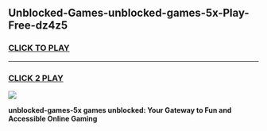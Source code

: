 
## Unblocked-Games-unblocked-games-5x-Play-Free-dz4z5
<h3>
<a href="https://premium76.site?title=unblocked-games-5x&ref=09A">CLICK TO PLAY</a></h3>
<hr>

<h3>
<a href="https://premium76.site?title=unblocked-games-5x&ref=09A">CLICK 2 PLAY</a>
  
</h3>

<a href="https://premium76.site?title=unblocked-games-5x&ref=09A"><img src="https://clearcache.store/games.png"></a>


**unblocked-games-5x games unblocked: Your Gateway to Fun and Accessible Online Gaming**
